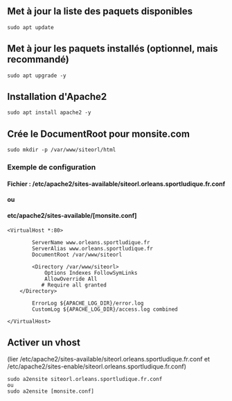 ## Met à jour la liste des paquets disponibles
```
sudo apt update
```
## Met à jour les paquets installés (optionnel, mais recommandé)
```
sudo apt upgrade -y
 ```

 ## Installation d'Apache2
 ```
sudo apt install apache2 -y
```

## Crée le DocumentRoot pour monsite.com
```
sudo mkdir -p /var/www/siteorl/html
```
### Exemple de configuration

#### Fichier : /etc/apache2/sites-available/siteorl.orleans.sportludique.fr.conf 
#### ou 
#### etc/apache2/sites-available/[monsite.conf]
```
<VirtualHost *:80>
        
        ServerName www.orleans.sportludique.fr 
        ServerAlias www.orleans.sportludique.fr
        DocumentRoot /var/www/siteorl

        <Directory /var/www/siteorl>
            Options Indexes FollowSymLinks
            AllowOverride All
           # Require all granted
    </Directory>

        ErrorLog ${APACHE_LOG_DIR}/error.log
        CustomLog ${APACHE_LOG_DIR}/access.log combined
    
</VirtualHost>

```
## Activer un vhost 
(lier /etc/apache2/sites-available/siteorl.orleans.sportludique.fr.conf et /etc/apache2/sites-enable/siteorl.orleans.sportludique.fr.conf)
```
sudo a2ensite siteorl.orleans.sportludique.fr.conf 
ou
sudo a2ensite [monsite.conf]
```
